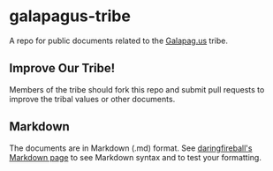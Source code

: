 # galapagus-tribe

A repo for public documents related to the [Galapag.us](http://galapag.us/) tribe.

## Improve Our Tribe!

Members of the tribe should fork this repo and submit pull requests to improve the tribal values or other documents.

## Markdown

The documents are in Markdown (.md) format. See [daringfireball's Markdown page](http://daringfireball.net/projects/markdown/dingus) to see Markdown syntax and to test your formatting.
